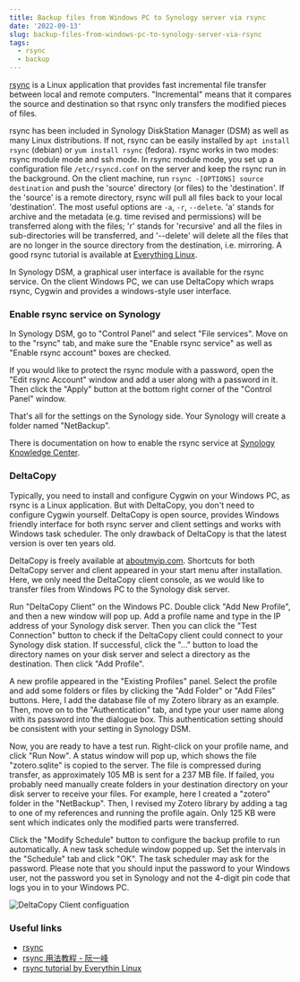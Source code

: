 ```yaml
---
title: Backup files from Windows PC to Synology server via rsync
date: '2022-09-13'
slug: backup-files-from-windows-pc-to-synology-server-via-rsync
tags:
  - rsync
  - backup
---
```


<!-- My laptop got a shingled magnetic recording (SMR) hard drive for storage. After years of use, it almost filled up. Weeks ago, I lost the latest changes to a MS-word file. Not sure if it was related to the SMR drive. It reminds me of backup data, as SMR drives can be fragile. I have a Synology disk server, yet it is too slow to run any backup package or docker. rsync is embedded in Synology DSM and terrific for backup.  -->

[rsync](https://rsync.samba.org/) is a Linux application that provides fast incremental file transfer between local and remote computers. "Incremental" means that it compares the source and destination so that rsync only transfers the modified pieces of files. 

rsync has been included in Synology DiskStation Manager (DSM) as well as many Linux distributions. If not, rsync can be easily installed by `apt install rsync` (debian) or `yum install rsync` (fedora). rsync works in two modes: rsync module mode and ssh mode. In rsync module mode, you set up a configuration file `/etc/rsyncd.conf` on the server and keep the rsync run in the background. On the client machine, run `rsync -[OPTIONS] source destination` and push the 'source' directory (or files) to the 'destination'. If the 'source' is a remote directory, rsync will pull all files back to your local 'destination'. The most useful options are `-a`, `-r`, `--delete`. 'a' stands for archive and the metadata (e.g. time revised and permissions) will be transferred along with the files; 'r' stands for 'recursive' and all the files in sub-directories will be transferred, and '--delete' will delete all the files that are no longer in the source directory from the destination, i.e. mirroring. A good rsync tutorial is available at [Everything Linux](https://everythinglinux.org/rsync/). 

In Synology DSM, a graphical user interface is available for the rsync service. On the client Windows PC, we can use DeltaCopy which wraps rsync, Cygwin and provides a windows-style user interface. 

### Enable rsync service on Synology

In Synology DSM, go to "Control Panel" and select "File services". Move on to the "rsync" tab, and make sure the "Enable rsync service" as well as "Enable rsync account" boxes are checked. 

If you would like to protect the rsync module with a password, open the "Edit rsync Account" window and add a user along with a password in it. Then click the "Apply" button at the bottom right corner of the "Control Panel" window. 

That's all for the settings on the Synology side. Your Synology will create a folder named "NetBackup". 

There is documentation on how to enable the rsync service at [Synology Knowledge Center](https://kb.synology.com/en-us/DSM/help/DSM/AdminCenter/file_rsync?version=6).

### DeltaCopy

Typically, you need to install and configure Cygwin on your Windows PC, as rsync is a Linux application. But with DeltaCopy, you don't need to configure Cygwin yourself. DeltaCopy is open source, provides Windows friendly interface for both rsync server and client settings and works with Windows task scheduler. The only drawback of DeltaCopy is that the latest version is over ten years old. 

DeltaCopy is freely available at [aboutmyip.com](http://www.aboutmyip.com/AboutMyXApp/DeltaCopy.jsp). Shortcuts for both DeltaCopy server and client appeared in your start menu after installation. Here, we only need the DeltaCopy client console, as we would like to transfer files from Windows PC to the Synology disk server. 

Run "DeltaCopy Client" on the Windows PC. Double click "Add New Profile", and then a new window will pop up. Add a profile name and type in the IP address of your Synology disk server. Then you can click the "Test Connection" button to check if the DeltaCopy client could connect to your Synology disk station. If successful, click the "..." button to load the directory names on your disk server and select a directory as the destination. Then click "Add Profile". 

A new profile appeared in the "Existing Profiles" panel. Select the profile and add some folders or files by clicking the "Add Folder" or "Add Files" buttons. Here, I add the database file of my Zotero library as an example. Then, move on to the "Authentication" tab, and type your user name along with its password into the dialogue box. This authentication setting should be consistent with your setting in Synology DSM. 

Now, you are ready to have a test run. Right-click on your profile name, and click "Run Now". A status window will pop up, which shows the file "zotero.sqlite" is copied to the server. The file is compressed during transfer, as approximately 105 MB is sent for a 237 MB file. If failed, you probably need manually create folders in your destination directory on your disk server to receive your files. For example, here I created a "zotero" folder in the "NetBackup". Then, I revised my Zotero library by adding a tag to one of my references and running the profile again. Only 125 KB were sent which indicates only the modified parts were transferred. 

Click the "Modify Schedule" button to configure the backup profile to run automatically. A new task schedule window popped up. Set the intervals in the "Schedule" tab and click "OK". The task scheduler may ask for the password. Please note that you should input the password to your Windows user, not the password you set in Synology and not the 4-digit pin code that logs you in to your Windows PC. 

![DeltaCopy Client configuation](https://storage.live.com/items/D70A892E0DD05FA3!2981?authkey=AKNCRUpelpMuI5U)

### Useful links
+ [rsync](https://rsync.samba.org/)
+ [rsync 用法教程 - 阮一峰](https://www.ruanyifeng.com/blog/2020/08/rsync.html)
+ [rsync tutorial by Everythin Linux](https://everythinglinux.org/rsync/)

